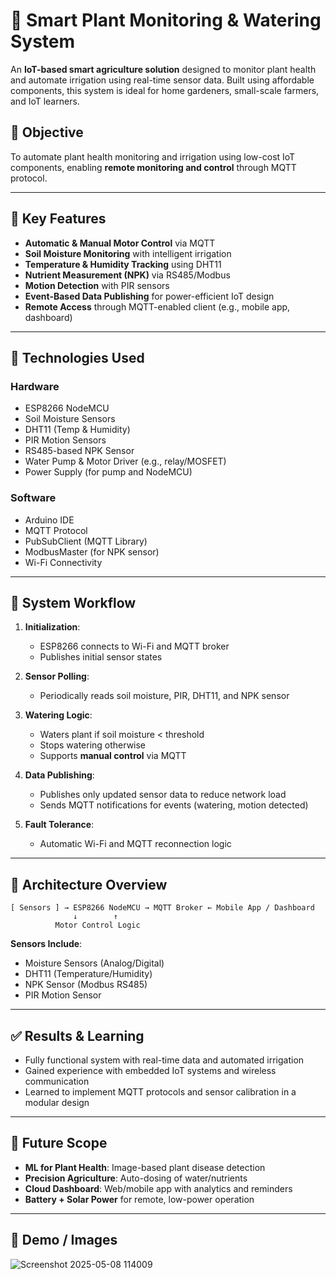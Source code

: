 # 🌿 Smart Plant Monitoring & Watering System

An **IoT-based smart agriculture solution** designed to monitor plant health and automate irrigation using real-time sensor data. Built using affordable components, this system is ideal for home gardeners, small-scale farmers, and IoT learners.

## 🎯 Objective

To automate plant health monitoring and irrigation using low-cost IoT components, enabling **remote monitoring and control** through MQTT protocol.

---

## 🌟 Key Features

- **Automatic & Manual Motor Control** via MQTT  
- **Soil Moisture Monitoring** with intelligent irrigation  
- **Temperature & Humidity Tracking** using DHT11  
- **Nutrient Measurement (NPK)** via RS485/Modbus  
- **Motion Detection** with PIR sensors  
- **Event-Based Data Publishing** for power-efficient IoT design  
- **Remote Access** through MQTT-enabled client (e.g., mobile app, dashboard)  

---

## 🧰 Technologies Used

### Hardware
- ESP8266 NodeMCU
- Soil Moisture Sensors
- DHT11 (Temp & Humidity)
- PIR Motion Sensors
- RS485-based NPK Sensor
- Water Pump & Motor Driver (e.g., relay/MOSFET)
- Power Supply (for pump and NodeMCU)

### Software
- Arduino IDE
- MQTT Protocol
- PubSubClient (MQTT Library)
- ModbusMaster (for NPK sensor)
- Wi-Fi Connectivity

---

## 🔄 System Workflow

1. **Initialization**:  
   - ESP8266 connects to Wi-Fi and MQTT broker  
   - Publishes initial sensor states  

2. **Sensor Polling**:  
   - Periodically reads soil moisture, PIR, DHT11, and NPK sensor  

3. **Watering Logic**:  
   - Waters plant if soil moisture < threshold  
   - Stops watering otherwise  
   - Supports **manual control** via MQTT  

4. **Data Publishing**:  
   - Publishes only updated sensor data to reduce network load  
   - Sends MQTT notifications for events (watering, motion detected)  

5. **Fault Tolerance**:  
   - Automatic Wi-Fi and MQTT reconnection logic  

---

## 🧠 Architecture Overview

```
[ Sensors ] → ESP8266 NodeMCU → MQTT Broker ← Mobile App / Dashboard  
              ↓        ↑
          Motor Control Logic
```

**Sensors Include**:
- Moisture Sensors (Analog/Digital)  
- DHT11 (Temperature/Humidity)  
- NPK Sensor (Modbus RS485)  
- PIR Motion Sensor  

---

## ✅ Results & Learning

- Fully functional system with real-time data and automated irrigation  
- Gained experience with embedded IoT systems and wireless communication  
- Learned to implement MQTT protocols and sensor calibration in a modular design  

---

## 🚀 Future Scope

- **ML for Plant Health**: Image-based plant disease detection  
- **Precision Agriculture**: Auto-dosing of water/nutrients  
- **Cloud Dashboard**: Web/mobile app with analytics and reminders  
- **Battery + Solar Power** for remote, low-power operation  

---

## 📸 Demo / Images

![Screenshot 2025-05-08 114009](https://github.com/user-attachments/assets/0a14f44e-81ae-43e7-bba6-eddfe0c5e25d)

